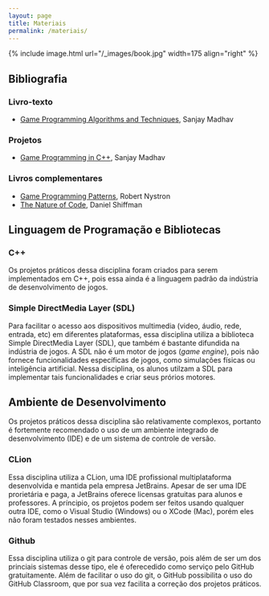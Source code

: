 ```yaml
---
layout: page
title: Materiais
permalink: /materiais/
---
```


{% include image.html url="/_images/book.jpg" width=175 align="right" %}

## Bibliografia

### Livro-texto

- [Game Programming Algorithms and Techniques](https://learning.oreilly.com/library/view/game-programming-algorithms/9780133463200/), Sanjay Madhav

### Projetos

- [Game Programming in C++](https://learning.oreilly.com/library/view/game-programming-in/9780134598185/), Sanjay Madhav

### Livros complementares

- [Game Programming Patterns](https://gameprogrammingpatterns.com/contents.html), Robert Nystron
- [The Nature of Code](https://natureofcode.com/book/), Daniel Shiffman

## Linguagem de Programação e Bibliotecas

### C++
Os projetos práticos dessa disciplina foram criados para serem implementados em C++, pois essa ainda é a linguagem padrão da indústria de desenvolvimento de jogos. 

### Simple DirectMedia Layer (SDL) 
Para facilitar o acesso aos dispositivos multimedia (video, áudio, rede, entrada, etc) em diferentes plataformas, essa disciplina utiliza a biblioteca Simple DirectMedia Layer (SDL), que também é bastante difundida na indústria de jogos. A SDL não é um motor de jogos (*game engine*), pois não fornece funcionalidades específicas de jogos, como simulações físicas ou inteligência artificial. Nessa disciplina, os alunos utilzam a SDL para implementar tais funcionalidades e criar seus prórios motores.

## Ambiente de Desenvolvimento

Os projetos práticos dessa disciplina são relativamente complexos, portanto é fortemente recomendado o uso de um ambiente integrado de desenvolvimento (IDE) e de um sistema de controle de versão.  

### CLion

Essa disciplina utiliza a CLion, uma IDE profissional multiplataforma desenvolvida e mantida pela empresa JetBrains. Apesar de ser uma IDE prorietária e paga, a JetBrains oferece licensas gratuitas para alunos e professores. A príncipio, os projetos podem ser feitos usando qualquer outra IDE, como o Visual Studio (Windows) ou o XCode (Mac), porém eles não foram testados nesses ambientes. 

### Github

Essa disciplina utiliza o git para controle de versão, pois além de ser um dos princiais sistemas desse tipo, ele é oferecedido como serviço pelo GitHub gratuitamente. Além de facilitar o uso do git, o GitHub possibilita o uso do GitHub Classroom, que por sua vez facilita a correção dos projetos práticos.